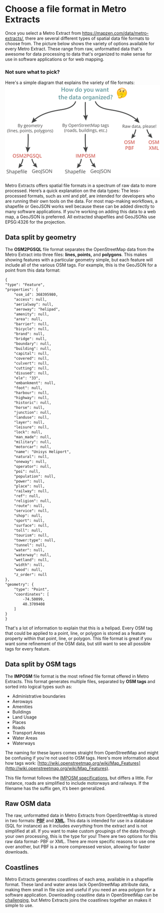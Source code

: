 # Choose a file format in Metro Extracts

Once you select a Metro Extract from https://mapzen.com/data/metro-extracts/, there are several different types of spatial data file formats to choose from. The picture below shows the variety of options available for every Metro Extract. These range from raw, unformatted data that's awesome for data processing to data that's organized to make sense for use in software applications or for web mapping.

### Not sure what to pick?
Here's a simple diagram that explains the variety of file formats:
![File format workflow diagram](./images/fileformat.png)

Metro Extracts offers spatial file formats in a spectrum of raw data to more processed. Here’s a quick explanation on the data types: The less-processed formats, such as xml and pbf, are intended for developers who are running their own tools on the data. For most map-making workflows, a shapefile or GeoJSON works well because these can be added directly to many software applications. If you’re working on adding this data to a web map, a GeoJSON is preferred. All extracted shapefiles and GeoJSONs use EPSG:4326 for the projection.

## Data split by geometry

The **OSM2PGSQL** file format separates the OpenStreetMap data from the Metro Extract into three files: **lines, points,** and **polygons**. This makes showing features with a particular geometry simple, but each feature will include all of the various OSM tags. For example, this is the GeoJSON for a point from this data format:

	{
    "type": "Feature",
    "properties": {
        "osm_id": 368395980,
        "access": null,
        "aerialway": null,
        "aeroway": "helipad",
        "amenity": null,
        "area": null,
        "barrier": null,
        "bicycle": null,
        "brand": null,
        "bridge": null,
        "boundary": null,
        "building": null,
        "capital": null,
        "covered": null,
        "culvert": null,
        "cutting": null,
        "disused": null,
        "ele": "33",
        "embankment": null,
        "foot": null,
        "harbour": null,
        "highway": null,
        "historic": null,
        "horse": null,
        "junction": null,
        "landuse": null,
        "layer": null,
        "leisure": null,
        "lock": null,
        "man_made": null,
        "military": null,
        "motorcar": null,
        "name": "Unisys Heliport",
        "natural": null,
        "oneway": null,
        "operator": null,
        "poi": null,
        "population": null,
        "power": null,
        "place": null,
        "railway": null,
        "ref": null,
        "religion": null,
        "route": null,
        "service": null,
        "shop": null,
        "sport": null,
        "surface": null,
        "toll": null,
        "tourism": null,
        "tower:type": null,
        "tunnel": null,
        "water": null,
        "waterway": null,
        "wetland": null,
        "width": null,
        "wood": null,
        "z_order": null
    },
    "geometry": {
        "type": "Point",
        "coordinates": [
            -74.50099,
            40.3709408
        ]
    }
    }

That's a lot of information to explain that this is a helipad. Every OSM tag that could be applied to a point, line, or polygon is stored as a feature property within that point, line, or polygon. This file format is great if you want some refinement of the OSM data, but still want to see all possible tags for every feature.


## Data split by OSM tags

The **IMPOSM** file format is the most refined file format offered in Metro Extracts. This format generates multiple files, separated by **OSM tags** and sorted into logical types such as:

- Administrative boundaries
- Aeroways
- Amenities
- Buildings
- Land Usage
- Places
- Roads
- Transport Areas
- Water Areas
- Waterways

The naming for these layers comes straight from OpenStreetMap and might be confusing if you're not used to OSM tags. Here's more information about how tags work: [http://wiki.openstreetmap.org/wiki/Map_Features](http://wiki.openstreetmap.org/wiki/Map_Features).

This file format follows the [IMPOSM specifications](https://imposm.org/docs/imposm/latest/database_schema.html#tables), but differs a little. For instance, roads are simplified to include motorways and railways. If the filename has the suffix gen, it’s been generalized.

## Raw OSM data

The raw, unformatted data in Metro Extracts from OpenStreetMap is stored in two formats: [**PBF**](http://wiki.openstreetmap.org/wiki/PBF_Format) and [**XML**](http://wiki.openstreetmap.org/wiki/OSM_XML). This data is intended for use in a database (SQL for instance) as it includes *everything* from the extract and is not simplified at all. If you want to make custom groupings of the data through your own processing, this is the type for you! There are two options for this raw data format- PBF or XML. There are more specific reasons to use one over another, but PBF is a more compressed version, allowing for faster downloads.

## Coastlines

Metro Extracts generates coastlines of each area, available in a shapefile format. These land and water areas lack OpenStreetMap attribute data, making them small in file size and useful if you need an area polygon for a software application. Downloading coastline data in OpenStreetMap can be [challenging](http://openstreetmapdata.com/processing/coastline), but Metro Extracts joins the coastlines together an makes it simple to use.
